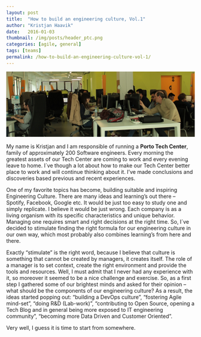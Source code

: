 ```yaml
---
layout: post
title:  "How to build an engineering culture, Vol.1"
author: "Kristjan Haavik"
date:   2016-01-03
thumbnail: /img/posts/header_ptc.png
categories: [agile, general]
tags: [teams]
permalink: /how-to-build-an-engineering-culture-vol-1/
---
```


![alt text](/img/posts/header_ptc.png "PTC")

My name is Kristjan and I am responsible of running a **Porto Tech Center**, family of approximately 200 Software engineers. Every morning the greatest assets of our Tech Center are coming to work and every evening leave to home. I´ve though a lot about how to make our Tech Center better place to work and will continue thinking about it. I’ve made conclusions and discoveries based previous and recent experiences.

One of my favorite topics has become, building suitable and inspiring Engineering Culture. There are many ideas and learning’s out there – Spotify, Facebook, Google etc. It would be just too easy to study one and simply replicate. I believe it would be just wrong. Each company is as a living organism with its specific characteristics and unique behavior. Managing one requires smart and right decisions at the right time. So, I´ve decided to stimulate finding the right formula for our engineering culture in our own way, which most probably also combines learning’s from here and there.

Exactly “stimulate” is the right word, because I believe that culture is something that cannot be created by managers, it creates itself. The role of a manager is to set context, create the right environment and provide the tools and resources. Well, I must admit that I never had any experience with it, so moreover it seemed to be a nice challenge and exercise. So, as a first step I gathered some of our brightest minds and asked for their opinion – what should be the components of our engineering culture? As a result, the ideas started popping out: “building a DevOps culture”, “fostering Agile mind-set”, “doing R&D (Lab-work)”, “contributing to Open Source, opening a Tech Blog and in general being more exposed to IT engineering community”, “becoming more Data Driven and Customer Oriented”.

Very well, I guess it is time to start from somewhere.